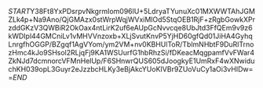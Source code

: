 $START$Y38Ft8YxPDsrpvNkgrmIom096lU+5LdryaTYunuXc01MXWWTAhJGMZLk4p+Na9Ano/QjGMAzx0stWrpWqjWVxiMlOd5StqOEB1RjF+zRgbGowkXPrzddGKzV3QWBiR2OkOax4ntLirK2uf6eAUpGcNvvcqe8UbJtd3FfQEm9v9z6kWDIpl44GMCniLv1vMHVVnzoxb+XLjSvutKnvP5YjHD60gfQd01JiHA4GyhqLnrgfhOGGP/BZgqf1AgVYom/ym2VM+nv0KBHUlToR/TblmNHbtF9DuRlTrnozHmc4kJo9SHsol2RLjqFj9KA1WSUurfG1hbRhzSi/fDKeacMqgpamfVvFWar4ZkNJd7dcmnorcVFMnHelUp/F6SHnwrQUS605dJoogkyE1UmRxF4wXNwiduchKH039opL3Guyr2eJzzbcHLKy3eBjAkcYUoKIVBr9ZUoVuCy1aOi3vHIDw==$END$